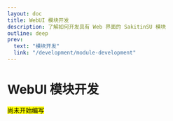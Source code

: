 ```yaml
---
layout: doc
title: WebUI 模块开发
description: 了解如何开发具有 Web 界面的 SakitinSU 模块
outline: deep
prev:
  text: "模块开发"
  link: "/development/module-development"
---
```


# WebUI 模块开发

<mark>尚未开始编写</mark>
